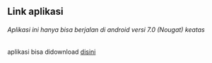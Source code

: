 ## Link aplikasi
###### Aplikasi ini hanya bisa berjalan di android versi 7.0 (Nougat) keatas

aplikasi bisa didownload [disini](https://drive.google.com/file/d/1RIvQR4WcLV8IcGgxik7KUx5wrs4Lj5T7/view?usp=sharing)
